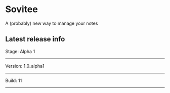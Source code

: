 # Sovitee
A (probably) new way to manage your notes

Latest release info
----------------------------
Stage: Alpha 1
- - -
Version: 1.0_alpha1
- - -
Build: 11
- - -
